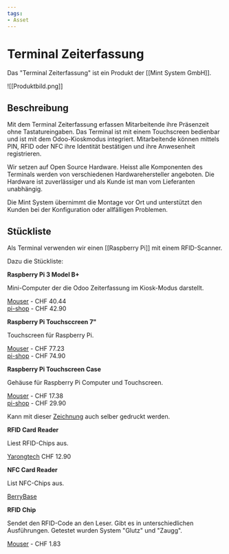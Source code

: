 ```yaml
---
tags:
- Asset
---
```

# Terminal Zeiterfassung
Das "Terminal Zeiterfassung" ist ein Produkt der [[Mint System GmbH]].

![[Produktbild.png]]

## Beschreibung

Mit dem Terminal Zeiterfassung erfassen Mitarbeitende ihre Präsenzeit ohne Tastatureingaben. Das Terminal ist mit einem Touchscreen bedienbar und ist mit dem Odoo-Kioskmodus integriert. Mitarbeitende können mittels PIN, RFID oder NFC ihre Identität bestätigen und ihre Anwesenheit registrieren.

Wir setzen auf Open Source Hardware.  Heisst alle Komponenten des Terminals werden von verschiedenen Hardwarehersteller angeboten. Die Hardware ist zuverlässiger und als Kunde ist man vom Lieferanten unabhängig.

Die Mint System übernimmt die Montage vor Ort und unterstützt den Kunden bei der Konfiguration oder allfälligen Problemen. 

## Stückliste

Als Terminal verwenden wir einen [[Raspberry Pi]] mit einem RFID-Scanner.

Dazu die Stückliste:

**Raspberry Pi 3 Model B+**

Mini-Computer der die Odoo Zeiterfassung im Kiosk-Modus darstellt.

[Mouser](https://www.mouser.ch/new/raspberry-pi/raspberry-pi-3-bplus/) - CHF 40.44\
[pi-shop](https://www.pi-shop.ch/raspberry-pi-3-model-b) - CHF 42.90

**Raspberry Pi Touchsccreen 7"**

Touchscreen für Raspberry Pi.

[Mouser](https://www.mouser.ch/ProductDetail/474-LCD-13733/) - CHF 77.23\
[pi-shop](https://www.pi-shop.ch/raspberry-pi-7-touch-screen-display-mit-10-finger-capacitive-touch) - CHF 74.90

**Raspberry Pi Touchscreen Case**

Gehäuse für Raspberry Pi Computer und Touchscreen.

[Mouser](https://www.mouser.ch/ProductDetail/713-114992003/) - CHF 17.38\
[pi-shop](https://www.pi-shop.ch/gehaeuse-fuer-offizielles-7-zoll-rpi-display-kompatibel-mit-raspberry-pi-4-model-b-schwarz) - CHF 29.90

Kann mit dieser [Zeichnung](https://www.thingiverse.com/thing:1585924) auch selber gedruckt werden.

**RFID Card Reader**

Liest RFID-Chips aus.

[Yarongtech](https://www.yarongtech.com/collections/rfid-reader/products/mifare-classic-card-reader-hf-rfid-usb-13-56mhz-iso14443a-ic-reader) CHF 12.90

**NFC Card Reader**

List NFC-Chips aus.

[BerryBase](https://www.berrybase.de/acs-acr122u-usb-nfc-card-reader)

**RFID Chip**

Sendet den RFID-Code an den Leser. Gibt es in unterschiedlichen Ausführungen.
Getestet wurden System "Glutz" und "Zaugg".

[Mouser](https://www.mouser.ch/ProductDetail/Mikroe/MIKROE-1475/?qs=Jl8P5Tpu6m3JMLFFxNymZw%3D%3D) - CHF 1.83
